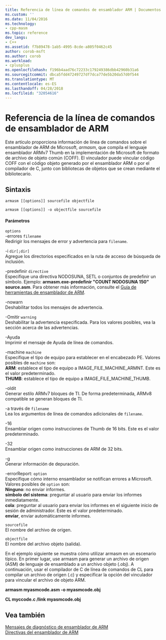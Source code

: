 ```yaml
---
title: Referencia de línea de comandos de ensamblador ARM | Documentos de Microsoft
ms.custom: ''
ms.date: 11/04/2016
ms.technology:
- cpp-masm
ms.topic: reference
dev_langs:
- C++
ms.assetid: f7b89478-1ab5-4995-8cde-a805f0462c45
author: corob-msft
ms.author: corob
ms.workload:
- cplusplus
ms.openlocfilehash: f196b4aad76c72233c179249386dbb42960b31a6
ms.sourcegitcommit: dbca5fdd47249727df7dca77de5b20da57d0f544
ms.translationtype: MT
ms.contentlocale: es-ES
ms.lasthandoff: 04/28/2018
ms.locfileid: "32054616"
---
```

# <a name="arm-assembler-command-line-reference"></a>Referencia de la línea de comandos de ensamblador de ARM
Este artículo proporciona información de línea de comandos sobre el ensamblador de ARM de Microsoft, *armasm*, que compila el lenguaje ensamblador ARMv7 Thumb en la implementación de Microsoft de formato de archivo de objeto común (COFF). El vinculador puede vincular código COFF con el código objeto generado por el ensamblador ARM o por el compilador de C, junto con bibliotecas de objetos que se crean mediante el bibliotecario.  
  
## <a name="syntax"></a>Sintaxis  
  
```  
armasm [[options]] sourcefile objectfile  
```  
  
```  
armasm [[options]] -o objectfile sourcefile  
```  
  
#### <a name="parameters"></a>Parámetros  
 `options`  
 -errores `filename`  
 Redirigir los mensajes de error y advertencia para `filename`.  
  
 -i `dir[;dir]`  
 Agregue los directorios especificados en la ruta de acceso de búsqueda de inclusión.  
  
 -predefinir `directive`  
 Especifique una directiva NODOSUNA, SETL o conjuntos de predefinir un símbolo. Ejemplo: **armasm.exe-predefinir "COUNT NODOSUNA 150" source.asm**. Para obtener más información, consulte el [Guía de herramientas de ensamblador de ARM](http://go.microsoft.com/fwlink/p/?linkid=246102).  
  
 -nowarn  
 Deshabilitar todos los mensajes de advertencia.  
  
 -Omitir `warning`  
 Deshabilitar la advertencia especificada. Para los valores posibles, vea la sección acerca de las advertencias.  
  
 -Ayuda  
 Imprimir el mensaje de Ayuda de línea de comandos.  
  
 -machine `machine`  
 Especifique el tipo de equipo para establecer en el encabezado PE.  Valores posibles de `machine` son:  
**ARM**: establece el tipo de equipo a IMAGE_FILE_MACHINE_ARMNT. Este es el valor predeterminado.   
**THUMB**: establece el tipo de equipo a IMAGE_FILE_MACHINE_THUMB.  
  
 -oldit  
 Generar estilo ARMv7 bloques de TI.  De forma predeterminada, ARMv8 compatible se generan bloques de TI.  
  
 -a través de `filename`  
 Lea los argumentos de línea de comandos adicionales de `filename`.  
  
 -16  
 Ensamblar origen como instrucciones de Thumb de 16 bits.  Este es el valor predeterminado.  
  
 -32  
 Ensamblar origen como instrucciones de ARM de 32 bits.  
  
 -g  
 Generar información de depuración.  
  
 -errorReport: `option`  
 Especifique cómo interno ensamblador se notifican errores a Microsoft.  Valores posibles de `option` son:   
**Ninguno**: no enviar informes.   
**símbolo del sistema**: preguntar al usuario para enviar los informes inmediatamente.   
**cola**: preguntar al usuario para enviar los informes en el siguiente inicio de sesión de administrador. Este es el valor predeterminado.   
**enviar**, enviar automáticamente informes.  
  
 `sourcefile`  
 El nombre del archivo de origen.  
  
 `objectfile`  
 El nombre del archivo objeto (salida).  
  
 En el ejemplo siguiente se muestra cómo utilizar armasm en un escenario típico. En primer lugar, use armasm para generar un archivo de origen (ASM) de lenguaje de ensamblado a un archivo objeto (.obj). A continuación, usar el compilador de C de línea de comandos de CL para compilar un archivo de origen (.c) y especificar la opción del vinculador para vincular el archivo de objeto ARM.  
  
 **armasm myasmcode.asm -o myasmcode.obj**  
  
 **CL myccode.c /link myasmcode.obj**  
  
## <a name="see-also"></a>Vea también  
 [Mensajes de diagnóstico de ensamblador de ARM](../../assembler/arm/arm-assembler-diagnostic-messages.md)   
 [Directivas del ensamblador de ARM](../../assembler/arm/arm-assembler-directives.md)